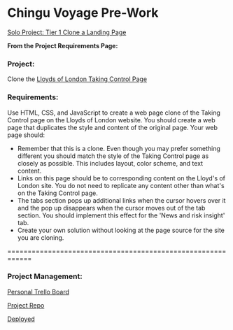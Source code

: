 # Chingu Voyage Pre-Work
[Solo Project: Tier 1 Clone a Landing Page](https://chingu.gitbook.io/chingu-handbook-voyage-9/cohort-guide/pre-work)

**From the Project Requirements Page:**

### Project:
Clone the [Lloyds of London Taking Control Page](https://is.gd/mrnMlg)

### Requirements:
Use HTML, CSS, and JavaScript to create a web page clone of the Taking Control page on the Lloyds of London website. You should create a web page that duplicates the style and content of the original page. Your web page should:

- Remember that this is a clone. Even though you may prefer something different you should match the style of the Taking Control page as closely as possible. This includes layout, color scheme, and text content.
- Links on this page should be to corresponding content on the Lloyd's of London site. You do not need to replicate any content other than what's on the Taking Control page.
- The tabs section pops up additional links when the cursor hovers over it and the pop up disappears when the cursor moves out of the tab section. You should implement this effect for the 'News and risk insight' tab.
- Create your own solution without looking at the page source for the site you are cloning.

============================================================

### Project Management:
[Personal Trello Board](https://trello.com/b/x9bKY9A1/chingu-pre-work-lloyds-taking-control-clone)

[Project Repo](https://github.com/lfosgett/lloydsClone/)

[Deployed](https://github.com/lfosgett/lloydsClone/gh-pages)
